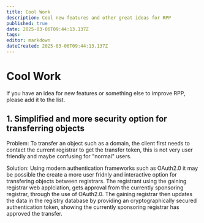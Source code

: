 ```yaml
---
title: Cool Work
description: Cool new features and other great ideas for RPP
published: true
date: 2025-03-06T09:44:13.137Z
tags: 
editor: markdown
dateCreated: 2025-03-06T09:44:13.137Z
---
```


# Cool Work

If you have an idea for new features or something else to improve RPP, please add it to the list.


## 1. Simplified and more security option for transferring objects 

Problem: To transfer an object such as a domain, the client first needs to contact the current registrar to get the transfer token, this is not very user friendly and maybe confusing for "normal" users.

Solution: Using modern authentication frameworks such as OAuth2.0 it may be possible the create a more user fridnly and interactive option for transfering objects between registrars. The registrant using the gaining registrar web applciation, gets approval from the currently sponsoring registrar, through the use of OAuth2.0. The gaining registrar then updates the data in the registry database by providing an cryptographically secured authentication token, showing the currently sponsoring registrar has approved the transfer.

